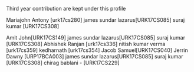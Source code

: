 Third year contribution are kept under this profile


Mariajohn Antony [urk17cs280]
james sundar lazarus[URK17CS085]
suraj kumar [URK17CS308]

Amit John[URK17CS149]
james sundar lazarus[URK17CS085]
suraj kumar [URK17CS308]
Abhishek Ranjan [urk17cs336]
nitish kumar verma [urk17cs359]
kedharnath [urk17cs354]
Jacob Samuel[URK17CS040]
Jerrin Dawny [URP17BCA003]
james sundar lazarus[URK17CS085]
suraj kumar [URK17CS308]
chirag bablani - [URK17CS229]



